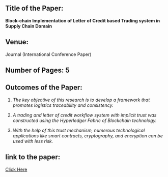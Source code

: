 ## Title of the Paper:
**Block-chain Implementation of Letter of Credit based Trading system in Supply Chain Domain**
## Venue: 
Journal (International Conference Paper)

## Number of Pages: 5

## Outcomes of the Paper:

1. *The key objective of this research is to develop a framework that promotes logistics traceability and consistency.*

2. *A trading and letter of credit workflow system with implicit trust was constructed using the Hyperledger Fabric of Blockchain technology.*

3. *With the help of this trust mechanism, numerous technological applications like smart contracts, cryptography, and encryption can be used with less risk.*

## link to the paper:
[Click Here](https://ieeexplore.ieee.org/document/9203485)
